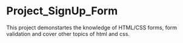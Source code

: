 # Project_SignUp_Form
This project demonstartes the knowledge of HTML/CSS forms, form validation and cover other topics of html and css.
